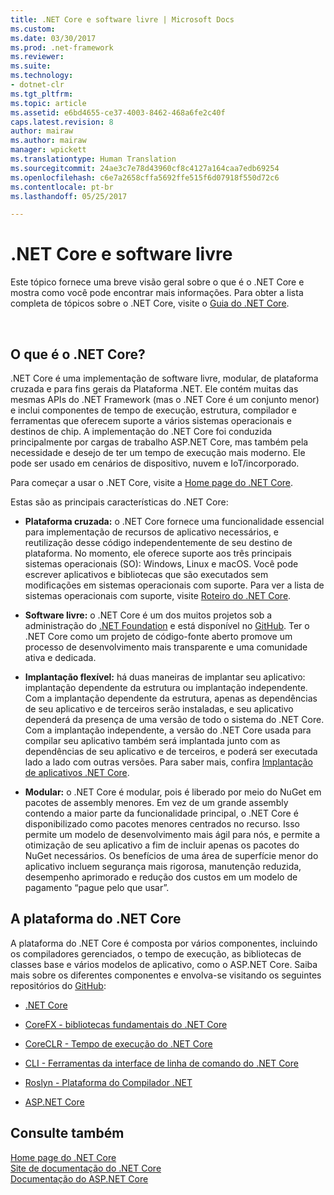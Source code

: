```yaml
---
title: .NET Core e software livre | Microsoft Docs
ms.custom: 
ms.date: 03/30/2017
ms.prod: .net-framework
ms.reviewer: 
ms.suite: 
ms.technology:
- dotnet-clr
ms.tgt_pltfrm: 
ms.topic: article
ms.assetid: e6bd4655-ce37-4003-8462-468a6fe2c40f
caps.latest.revision: 8
author: mairaw
ms.author: mairaw
manager: wpickett
ms.translationtype: Human Translation
ms.sourcegitcommit: 24ae3c7e78d43960cf8c4127a164caa7edb69254
ms.openlocfilehash: c6e7a2658cffa5692ffe515f6d07918f550d72c6
ms.contentlocale: pt-br
ms.lasthandoff: 05/25/2017

---
```

<a id="net-core-and-open-source" class="xliff"></a>
# .NET Core e software livre
Este tópico fornece uma breve visão geral sobre o que é o .NET Core e mostra como você pode encontrar mais informações. Para obter a lista completa de tópicos sobre o .NET Core, visite o [Guia do .NET Core](../../core/index.md).
  
<a name="BKMK_WhatisNETCore"></a>   
<a id="what-is-net-core" class="xliff"></a>
## O que é o .NET Core?  
 .NET Core é uma implementação de software livre, modular, de plataforma cruzada e para fins gerais da Plataforma .NET. Ele contém muitas das mesmas APIs do .NET Framework (mas o .NET Core é um conjunto menor) e inclui componentes de tempo de execução, estrutura, compilador e ferramentas que oferecem suporte a vários sistemas operacionais e destinos de chip. A implementação do .NET Core foi conduzida principalmente por cargas de trabalho ASP.NET Core, mas também pela necessidade e desejo de ter um tempo de execução mais moderno. Ele pode ser usado em cenários de dispositivo, nuvem e IoT/incorporado.  
  
 Para começar a usar o .NET Core, visite a [Home page do .NET Core](https://www.microsoft.com/net/core).  
  
 Estas são as principais características do .NET Core:  
  
-   **Plataforma cruzada:** o .NET Core fornece uma funcionalidade essencial para implementação de recursos de aplicativo necessários, e reutilização desse código independentemente de seu destino de plataforma. No momento, ele oferece suporte aos três principais sistemas operacionais (SO): Windows, Linux e macOS. Você pode escrever aplicativos e bibliotecas que são executados sem modificações em sistemas operacionais com suporte. Para ver a lista de sistemas operacionais com suporte, visite [Roteiro do .NET Core](https://github.com/dotnet/core/blob/master/roadmap.md).
  
-   **Software livre:** o .NET Core é um dos muitos projetos sob a administração do [.NET Foundation](http://www.dotnetfoundation.org/) e está disponível no [GitHub](https://github.com/).  Ter o .NET Core como um projeto de código-fonte aberto promove um processo de desenvolvimento mais transparente e uma comunidade ativa e dedicada.  
  
-   **Implantação flexível:** há duas maneiras de implantar seu aplicativo: implantação dependente da estrutura ou implantação independente. Com a implantação dependente da estrutura, apenas as dependências de seu aplicativo e de terceiros serão instaladas, e seu aplicativo dependerá da presença de uma versão de todo o sistema do .NET Core.  Com a implantação independente, a versão do .NET Core usada para compilar seu aplicativo também será implantada junto com as dependências de seu aplicativo e de terceiros, e poderá ser executada lado a lado com outras versões.    Para saber mais, confira [Implantação de aplicativos .NET Core](../../core/deploying/index.md).

-   **Modular:** o .NET Core é modular, pois é liberado por meio do NuGet em pacotes de assembly menores. Em vez de um grande assembly contendo a maior parte da funcionalidade principal, o .NET Core é disponibilizado como pacotes menores centrados no recurso. Isso permite um modelo de desenvolvimento mais ágil para nós, e permite a otimização de seu aplicativo a fim de incluir apenas os pacotes do NuGet necessários. Os benefícios de uma área de superfície menor do aplicativo incluem segurança mais rigorosa, manutenção reduzida, desempenho aprimorado e redução dos custos em um modelo de pagamento “pague pelo que usar”.  
  
<a id="the-net-core-platform" class="xliff"></a>
## A plataforma do .NET Core  
 A plataforma do .NET Core é composta por vários componentes, incluindo os compiladores gerenciados, o tempo de execução, as bibliotecas de classes base e vários modelos de aplicativo, como o ASP.NET Core. Saiba mais sobre os diferentes componentes e envolva-se visitando os seguintes repositórios do [GitHub](https://github.com/):  
  
-   [.NET Core](https://github.com/dotnet/core)  
  
-   [CoreFX - bibliotecas fundamentais do .NET Core](https://github.com/dotnet/corefx)  
  
-   [CoreCLR - Tempo de execução do .NET Core](https://github.com/dotnet/coreclr)  
  
-   [CLI - Ferramentas da interface de linha de comando do .NET Core](https://github.com/dotnet/cli)  
  
-   [Roslyn - Plataforma do Compilador .NET](https://github.com/dotnet/roslyn)  
  
-   [ASP.NET Core](https://github.com/aspnet/home)  
  
<a id="see-also" class="xliff"></a>
## Consulte também  
 [Home page do .NET Core](https://www.microsoft.com/net/core)   
 [Site de documentação do .NET Core](../core/index.md)   
 [Documentação do ASP.NET Core](/aspnet/core/)
